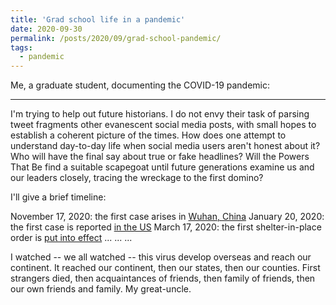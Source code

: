 ```yaml
---
title: 'Grad school life in a pandemic'
date: 2020-09-30
permalink: /posts/2020/09/grad-school-pandemic/
tags:
  - pandemic
---
```


Me, a graduate student, documenting the COVID-19 pandemic:

---

I'm trying to help out future historians. I do not envy their task of parsing tweet fragments other evanescent social media posts, with small hopes to establish a coherent picture of the times. How does one attempt to understand day-to-day life when social media users aren't honest about it? Who will have the final say about true or fake headlines? Will the Powers That Be find a suitable scapegoat until future generations examine us and our leaders closely, tracing the wreckage to the first domino? 

I'll give a brief timeline: 

November 17, 2020: the first case arises in [Wuhan, China](https://www.theguardian.com/world/2020/mar/13/first-covid-19-case-happened-in-november-china-government-records-show-report)
January 20, 2020: the first case is reported [in the US](https://www-nejm-org.stanford.idm.oclc.org/doi/full/10.1056/NEJMoa2001191)
March 17, 2020: the first shelter-in-place order is [put into effect](https://www.sfchronicle.com/local-politics/article/Bay-Area-must-shelter-in-place-Only-15135014.php)
... 
...
...


I watched -- we all watched -- this virus develop overseas and reach our continent. It reached our continent, then our states, then our counties. First strangers died, then acquaintances of friends, then family of friends, then our own friends and family. My great-uncle. 
